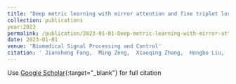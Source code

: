 ```yaml
---
title: "Deep metric learning with mirror attention and fine triplet loss for fundus image retrieval in ophthalmology"
collection: publications
year:2023
permalink: /publication/2023-01-01-Deep-metric-learning-with-mirror-attention-and-fine-triplet-loss-for-fundus-image-retrieval-in-ophthalmology
date: 2023-01-01
venue: 'Biomedical Signal Processing and Control'
citation: ' Jiansheng Fang,  Ming Zeng,  Xiaoqing Zhang,  Hongbo Liu,  Yitian Zhao,  Peng Zhang,  Hong Yang,  Junling Liu,  Hanpei Miao,  <b>Yan Hu</b>,  others, &quot;Deep metric learning with mirror attention and fine triplet loss for fundus image retrieval in ophthalmology.&quot; Biomedical Signal Processing and Control, 2023.'
---
```

Use [Google Scholar](https://scholar.google.com/scholar?q=Deep+metric+learning+with+mirror+attention+and+fine+triplet+loss+for+fundus+image+retrieval+in+ophthalmology){:target="_blank"} for full citation